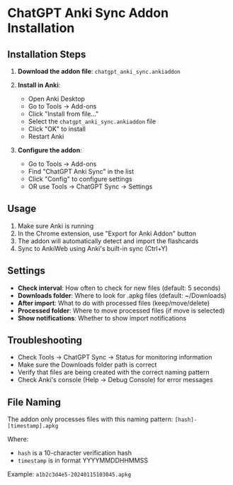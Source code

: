 # ChatGPT Anki Sync Addon Installation

## Installation Steps

1. **Download the addon file**: `chatgpt_anki_sync.ankiaddon`

2. **Install in Anki**:
   - Open Anki Desktop
   - Go to Tools → Add-ons
   - Click "Install from file..."
   - Select the `chatgpt_anki_sync.ankiaddon` file
   - Click "OK" to install
   - Restart Anki

3. **Configure the addon**:
   - Go to Tools → Add-ons
   - Find "ChatGPT Anki Sync" in the list
   - Click "Config" to configure settings
   - OR use Tools → ChatGPT Sync → Settings

## Usage

1. Make sure Anki is running
2. In the Chrome extension, use "Export for Anki Addon" button
3. The addon will automatically detect and import the flashcards
4. Sync to AnkiWeb using Anki's built-in sync (Ctrl+Y)

## Settings

- **Check interval**: How often to check for new files (default: 5 seconds)
- **Downloads folder**: Where to look for .apkg files (default: ~/Downloads)
- **After import**: What to do with processed files (keep/move/delete)
- **Processed folder**: Where to move processed files (if move is selected)
- **Show notifications**: Whether to show import notifications

## Troubleshooting

- Check Tools → ChatGPT Sync → Status for monitoring information
- Make sure the Downloads folder path is correct
- Verify that files are being created with the correct naming pattern
- Check Anki's console (Help → Debug Console) for error messages

## File Naming

The addon only processes files with this naming pattern:
`[hash]-[timestamp].apkg`

Where:
- `hash` is a 10-character verification hash
- `timestamp` is in format YYYYMMDDHHMMSS

Example: `a1b2c3d4e5-20240115103045.apkg`
